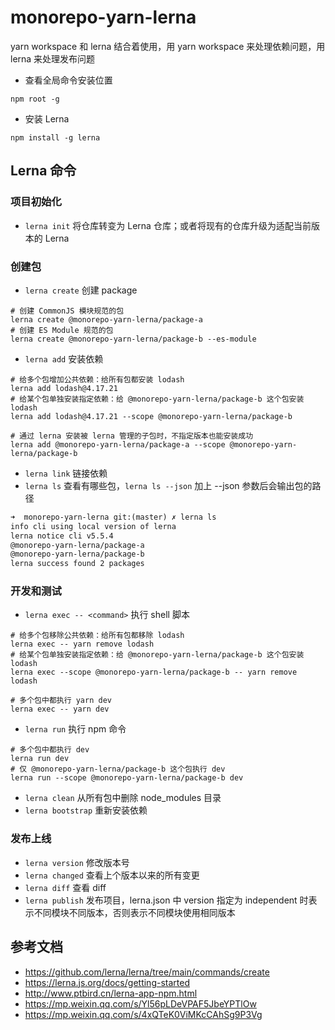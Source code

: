 # monorepo-yarn-lerna

yarn workspace 和 lerna 结合着使用，用 yarn workspace 来处理依赖问题，用 lerna 来处理发布问题

- 查看全局命令安装位置

```shell
npm root -g
```

- 安装 Lerna

```shell
npm install -g lerna
```

## Lerna 命令

### 项目初始化

- `lerna init` 将仓库转变为 Lerna 仓库；或者将现有的仓库升级为适配当前版本的 Lerna

### 创建包

- `lerna create` 创建 package

```shell
# 创建 CommonJS 模块规范的包
lerna create @monorepo-yarn-lerna/package-a
# 创建 ES Module 规范的包
lerna create @monorepo-yarn-lerna/package-b --es-module
```

- `lerna add` 安装依赖

```shell
# 给多个包增加公共依赖：给所有包都安装 lodash
lerna add lodash@4.17.21
# 给某个包单独安装指定依赖：给 @monorepo-yarn-lerna/package-b 这个包安装 lodash
lerna add lodash@4.17.21 --scope @monorepo-yarn-lerna/package-b

# 通过 lerna 安装被 lerna 管理的子包时，不指定版本也能安装成功
lerna add @monorepo-yarn-lerna/package-a --scope @monorepo-yarn-lerna/package-b
```

- `lerna link` 链接依赖
- `lerna ls` 查看有哪些包，`lerna ls --json` 加上 --json 参数后会输出包的路径

```txt
➜  monorepo-yarn-lerna git:(master) ✗ lerna ls
info cli using local version of lerna
lerna notice cli v5.5.4
@monorepo-yarn-lerna/package-a
@monorepo-yarn-lerna/package-b
lerna success found 2 packages
```

### 开发和测试

- `lerna exec -- <command>` 执行 shell 脚本

```shell
# 给多个包移除公共依赖：给所有包都移除 lodash
lerna exec -- yarn remove lodash
# 给某个包单独安装指定依赖：给 @monorepo-yarn-lerna/package-b 这个包安装 lodash
lerna exec --scope @monorepo-yarn-lerna/package-b -- yarn remove lodash

# 多个包中都执行 yarn dev
lerna exec -- yarn dev
```

- `lerna run` 执行 npm 命令

```shell
# 多个包中都执行 dev
lerna run dev
# 仅 @monorepo-yarn-lerna/package-b 这个包执行 dev
lerna run --scope @monorepo-yarn-lerna/package-b dev
```

- `lerna clean` 从所有包中删除 node_modules 目录
- `lerna bootstrap` 重新安装依赖

### 发布上线

- `lerna version` 修改版本号
- `lerna changed` 查看上个版本以来的所有变更
- `lerna diff` 查看 diff
- `lerna publish` 发布项目，lerna.json 中 version 指定为 independent 时表示不同模块不同版本，否则表示不同模块使用相同版本

## 参考文档

- https://github.com/lerna/lerna/tree/main/commands/create
- https://lerna.js.org/docs/getting-started
- http://www.ptbird.cn/lerna-app-npm.html
- https://mp.weixin.qq.com/s/Yl56pLDeVPAF5JbeYPTlOw
- https://mp.weixin.qq.com/s/4xQTeK0ViMKcCAhSg9P3Vg
